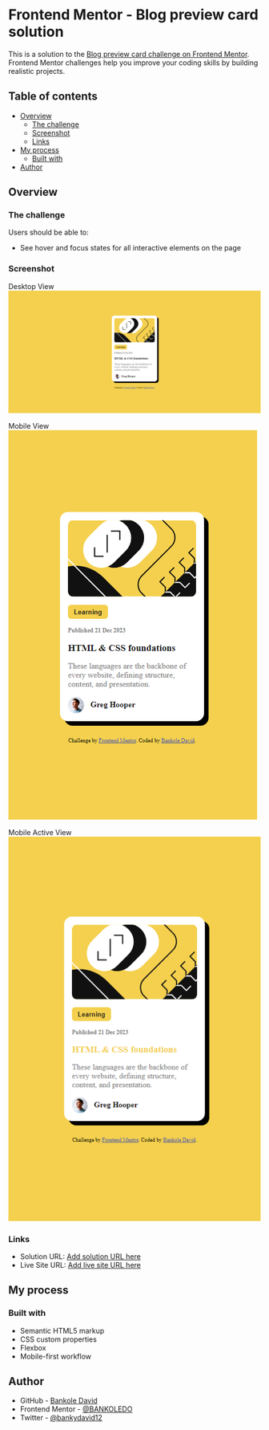 # Frontend Mentor - Blog preview card solution

This is a solution to the [Blog preview card challenge on Frontend Mentor](https://www.frontendmentor.io/challenges/blog-preview-card-ckPaj01IcS). Frontend Mentor challenges help you improve your coding skills by building realistic projects. 

## Table of contents

- [Overview](#overview)
  - [The challenge](#the-challenge)
  - [Screenshot](#screenshot)
  - [Links](#links)
- [My process](#my-process)
  - [Built with](#built-with)
- [Author](#author)


## Overview

### The challenge

Users should be able to:

- See hover and focus states for all interactive elements on the page

### Screenshot
Desktop View
![](./assets/images/Screenshot%20(119).png)

Mobile View 
![](./assets/images/Screenshot%20(120).png)

Mobile Active View
![](./assets/images/Screenshot%20(121).png)

### Links

- Solution URL: [Add solution URL here](https://your-solution-url.com)
- Live Site URL: [Add live site URL here](https://your-live-site-url.com)

## My process

### Built with

- Semantic HTML5 markup
- CSS custom properties
- Flexbox
- Mobile-first workflow

## Author

- GitHub - [Bankole David](https://github.com/BANKOLEDO)
- Frontend Mentor - [@BANKOLEDO](https://www.frontendmentor.io/profile/BANKOLEDO)
- Twitter - [@bankydavid12](https://x.com/bankydavid12)

